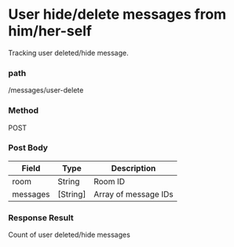 # User hide/delete messages from him/her-self
Tracking user deleted/hide message.

### path
/messages/user-delete

### Method
POST


### Post Body
| Field         | Type   | Description          |
| ------------- | ------ | -------------------- |
| room          | String | Room ID  |
| messages      | [String] | Array of message IDs  |



### Response Result
Count of user deleted/hide messages

